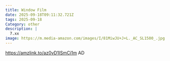 ```yaml
---
title: Window Film
date: 2025-09-18T09:11:32.721Z
tags: 2025-09-18
Category: other
description: |
  7.xx
image: https://m.media-amazon.com/images/I/81MiwJU+J+L._AC_SL1500_.jpg
---
```

https://amzlink.to/az0vD1ISmCi1m
AD